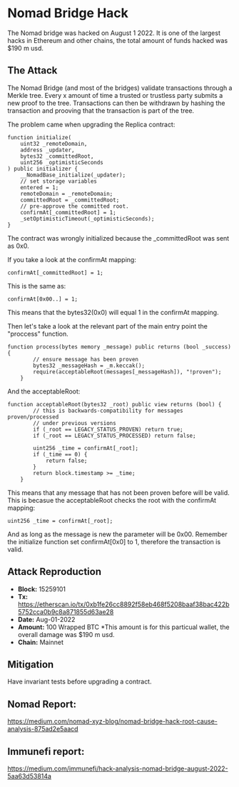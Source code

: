 # Nomad Bridge Hack

The Nomad bridge was hacked on August 1 2022. It is one of the largest hacks in Ethereum and other chains, the total amount of funds hacked was $190 m usd. 


## The Attack 
The Nomad Bridge (and most of the bridges) validate transactions through a Merkle tree. Every x amount of time a trusted or trustless party submits a new proof to the tree. Transactions can then be withdrawn by hashing the transaction and prooving that the transaction is part of the tree. 

The problem came when upgrading the Replica contract:
```solidity 
function initialize(
    uint32 _remoteDomain,
    address _updater,
    bytes32 _committedRoot,
    uint256 _optimisticSeconds
) public initializer {
    __NomadBase_initialize(_updater);
    // set storage variables
    entered = 1;
    remoteDomain = _remoteDomain;
    committedRoot = _committedRoot;
    // pre-approve the committed root.
    confirmAt[_committedRoot] = 1;
    _setOptimisticTimeout(_optimisticSeconds);
}
```
The contract was wrongly initialized because the _committedRoot was sent as 0x0. 

If you take a look at the confirmAt mapping:

```solidity
confirmAt[_committedRoot] = 1;
```
This is the same as:
```solidity
confirmAt[0x00..] = 1;
```
This means that the bytes32(0x0) will equal 1 in the confirmAt mapping. 

Then let's take a look at the relevant part of the main entry point the "proccess" function. 

```solidity 
function process(bytes memory _message) public returns (bool _success) {
        // ensure message has been proven
        bytes32 _messageHash = _m.keccak();
        require(acceptableRoot(messages[_messageHash]), "!proven");
    }
```

And the acceptableRoot: 

```solidity
function acceptableRoot(bytes32 _root) public view returns (bool) {
        // this is backwards-compatibility for messages proven/processed
        // under previous versions
        if (_root == LEGACY_STATUS_PROVEN) return true;
        if (_root == LEGACY_STATUS_PROCESSED) return false;

        uint256 _time = confirmAt[_root];
        if (_time == 0) {
            return false;
        }
        return block.timestamp >= _time;
    }
```

This means that any message that has not been proven before will be valid. This is becasue the acceptableRoot checks the root with the confirmAt mapping:
```solidity 
uint256 _time = confirmAt[_root];
```

And as long as the message is new the parameter will be 0x00. Remember the initialize function set confirmAt[0x0] to 1, therefore the transaction is valid. 

## Attack Reproduction
- **Block:** 15259101
- **Tx:** https://etherscan.io/tx/0xb1fe26cc8892f58eb468f5208baaf38bac422b5752cca0b9c8a871855d63ae28
- **Date:** Aug-01-2022
- **Amount:** 100 Wrapped BTC *This amount is for this particual wallet, the overall damage was $190 m usd.
- **Chain:** Mainnet


## Mitigation
Have invariant tests before upgrading a contract.

## Nomad Report:
https://medium.com/nomad-xyz-blog/nomad-bridge-hack-root-cause-analysis-875ad2e5aacd

## Immunefi report: 
https://medium.com/immunefi/hack-analysis-nomad-bridge-august-2022-5aa63d53814a

